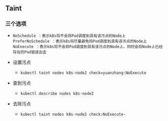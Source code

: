 ## Taint

### 三个选项
* ```shell
  NoSchedule ：表示k8s将不会将Pod调度到具有该污点的Node上
  PreferNoSchedule ：表示k8s将尽量避免将Pod调度到具有该污点的Node上
  NoExecute ：表示k8s将不会将Pod调度到具有该污点的Node上，同时会将Node上已经存在的Pod驱逐出去
  ```
* 设置污点
  * ```shell
    kubectl taint nodes k8s-node2 check=yuanzhang:NoExecute
    ```
* 查到污点
    * ```shell
      kubectl describe nodes k8s-node2
      ```
* 去除污点
    * ```shell
      kubectl taint nodes k8s-node2 check:NoExecute-
      ```
